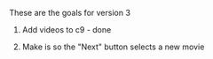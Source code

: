These are the goals for version 3

1) Add videos to c9 - done

2) Make is so the "Next" button selects a new movie